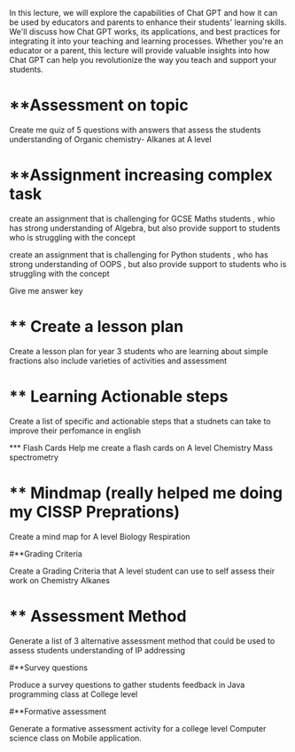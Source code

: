 In this lecture, we will explore the capabilities of Chat GPT and how it can be used by educators and parents to enhance their students' learning skills.
We'll discuss how Chat GPT works, its applications, and best practices for integrating it into your teaching and learning processes. 
Whether you're an educator or a parent, this lecture will provide valuable insights into how Chat GPT can help you revolutionize the way you teach and support your students.

# **Assessment on topic  

Create me quiz of 5 questions with answers that assess the students understanding of Organic chemistry- Alkanes  at A level 

# **Assignment increasing complex task 

create an assignment that is challenging for GCSE Maths students , whio has strong understanding of Algebra, but also provide support to students who is struggling with the concept 

create an assignment that is challenging for Python students , who has strong understanding of OOPS , but also provide support to students who is struggling with the concept 

Give me answer key 

# ** Create a lesson plan
Create a lesson plan for year 3 students who are learning about simple fractions also include varieties of activities and assessment 

# ** Learning Actionable steps 
Create a list of specific and actionable steps that a studnets can take to improve their perfomance in english 

*** Flash Cards 
Help me create a flash cards on A level Chemistry Mass spectrometry


# ** Mindmap (really helped me doing my CISSP Preprations)

Create a mind map for A level Biology Respiration 

#**Grading Criteria 

Create a Grading Criteria that A level student can use to self assess their work on Chemistry Alkanes 

# ** Assessment Method 
Generate a list of 3 alternative assessment method that could be used to assess students understanding of IP addressing 

#**Survey questions 

Produce a survey questions to gather students feedback in Java programming class at College level 

#**Formative assessment 

Generate a formative assessment activity for a college level Computer science class on Mobile application.
